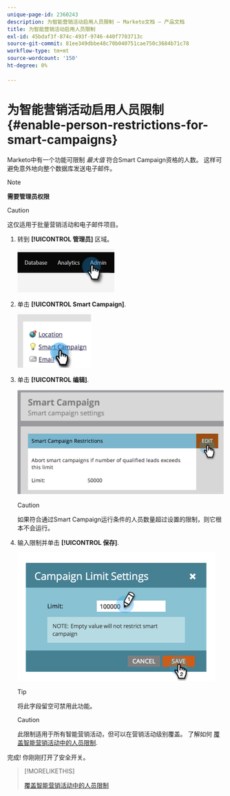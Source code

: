 ```yaml
---
unique-page-id: 2360243
description: 为智能营销活动启用人员限制 — Marketo文档 — 产品文档
title: 为智能营销活动启用人员限制
exl-id: 45bdaf3f-874c-493f-9746-440f7703713c
source-git-commit: 81ee349dbbe48c70b040751cae750c3684b71c78
workflow-type: tm+mt
source-wordcount: '150'
ht-degree: 0%

---
```


# 为智能营销活动启用人员限制 {#enable-person-restrictions-for-smart-campaigns}

Marketo中有一个功能可限制 _最大值_ 符合Smart Campaign资格的人数。 这样可避免意外地向整个数据库发送电子邮件。

>[!NOTE]
>
>**需要管理员权限**

>[!CAUTION]
>
>这仅适用于批量营销活动和电子邮件项目。

1. 转到 **[!UICONTROL 管理员]** 区域。

   ![](assets/enable-person-restrictions-for-smart-campaigns-1.png)

1. 单击 **[!UICONTROL Smart Campaign]**.

   ![](assets/enable-person-restrictions-for-smart-campaigns-2.png)

1. 单击 **[!UICONTROL 编辑]**.

   ![](assets/enable-person-restrictions-for-smart-campaigns-3.png)

   >[!CAUTION]
   >
   >如果符合通过Smart Campaign运行条件的人员数量超过设置的限制，则它根本不会运行。

1. 输入限制并单击 **[!UICONTROL 保存]**.

   ![](assets/enable-person-restrictions-for-smart-campaigns-4.png)

   >[!TIP]
   >
   >将此字段留空可禁用此功能。

   >[!CAUTION]
   >
   >此限制适用于所有智能营销活动，但可以在营销活动级别覆盖。 了解如何 [覆盖智能营销活动中的人员限制](/help/marketo/product-docs/core-marketo-concepts/smart-campaigns/using-smart-campaigns/override-person-restrictions-in-a-smart-campaign.md).

完成! 你刚刚打开了安全开关。

>[!MORELIKETHIS]
>
>[覆盖智能营销活动中的人员限制](/help/marketo/product-docs/core-marketo-concepts/smart-campaigns/using-smart-campaigns/override-person-restrictions-in-a-smart-campaign.md)
